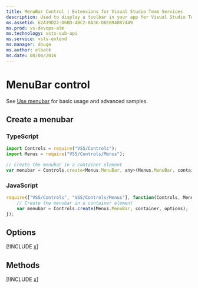 ```yaml
---
title: MenuBar Control | Extensions for Visual Studio Team Services
description: Used to display a toolbar in your app for Visual Studio Team Services.
ms.assetid: 62A19D22-D6BD-4BC2-8A36-D8E894087449
ms.prod: vs-devops-alm
ms.technology: vsts-sub-api
ms.service: vsts-extend
ms.manager: douge
ms.author: elbatk
ms.date: 08/04/2016
---
```


# MenuBar control

See [Use menubar](../../../develop/ui-controls/menubaro.md) for basic usage and advanced samples.

## Create a menubar

### TypeScript
``` javascript
import Controls = require("VSS/Controls");
import Menus = require("VSS/Controls/Menus");

// Create the menubar in a container element
var menubar = Controls.create<Menus.MenuBar, any>(Menus.MenuBar, container, options);
```

### JavaScript
``` javascript
require(["VSS/Controls", "VSS/Controls/Menus"], function(Controls, MenuBar) {
    // Create the menubar in a container element
    var menubar = Controls.create(Menus.MenuBar, container, options);
});
```
## Options

[!INCLUDE [x](../api/VSS/Controls/_shared/Menus/MenuBarOptions.md)]

## Methods
[!INCLUDE [x](../api/VSS/Controls/_shared/Menus/Menu.md)]